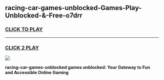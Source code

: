 
## racing-car-games-unblocked-Games-Play-Unblocked-&-Free-o7drr
<h3>
<a href="https://premium76.site?title=racing-car-games-unblocked&ref=24A">CLICK TO PLAY</a></h3>
<hr>

<h3>
<a href="https://premium76.site?title=racing-car-games-unblocked&ref=24A">CLICK 2 PLAY</a>
  
</h3>

<a href="https://premium76.site?title=racing-car-games-unblocked&ref=24A"><img src="https://clearcache.store/games.png"></a>


**racing-car-games-unblocked games unblocked: Your Gateway to Fun and Accessible Online Gaming**
